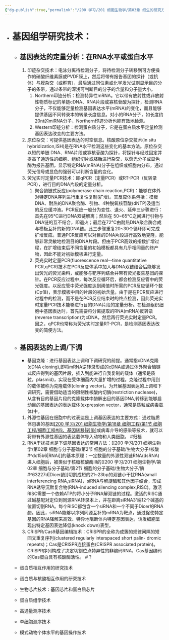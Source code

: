 ```yaml
---
{"dg-publish":true,"permalink":"/200 学习/201 细胞生物学/第03章 细生的研究方法/第5节 基因组学研究技术/基因组学研究技术/","title":"基因组学研究技术","created":"2024-01-25T18:45:03.000+08:00","updated":"2024-01-28T15:57:16.256+08:00"}
---
```


- # 基因组学研究技术：
	- ## 基因表达的定量分析：在RNA水平或蛋白水平
		1. 印迹杂交技术：电泳分离待检测分子，将待检测分子转移到可方便操作的硝酸纤维素膜或PVDF膜上，然后将带有报告基团的探针（或抗体）与膜杂交（或孵育），最后通过同位素或化学发光试剂显示目的分子的条带，通过条带的深浅可判断目的分子的含量和分子量大小。
			1. Northern印迹分析：检测特异性mRNA。它以带有放射性或非放射性物质标记的单链cDNA、RNA片段或寡核苷酸为探针，检测RNA分子，不仅能够定量检测基因表达水平(mRNA)的变化，而且能够提供基因不同转录本的转录长度信息。对小的RNA分子，如长度约20nt的miRNA分子，Northern印迹分析也能有效地检测。
			2. Western印迹分析：检测蛋白质分子，它是在蛋白质水平定量检测基因表达改变的主要方法。
		2. 原位杂交：可提供基因表达的时空信息。核酸原位杂交技术(in situ hybridization,ISH)是在RNA水平检测这些变化的基本方法。原位杂交以短的单链 DNA、RNA片段或寡核苷酸为探针，将探针与经过固定并提高了通透性的细胞、组织切片或胚胎进行杂交，以荧光分子或显色酶为报告基团，显示特定RNA(mRNA)分子在组织或细胞内分布，通过荧光信号或显色的强弱可以判断含量的变化。
		3. 荧光实时定量PCR技术：即qPCR（定量PCR）或RT-PCR（反转录PCR），进行目的DNA片段的定量分析。
			1. 聚合酶链式反应(polymerase chain reaction,PCR)：能够在体外对特定DNA序列进行重复性复制(扩增)。其反应体系包括：模板DNA、耐热的DNA聚合酶、引物、4种脱氧核苷酸(dNTP)及适当的反应缓冲液。PCR反应一般分为变性、退火、延伸三步骤进行：首先在95℃进行DNA双链解离；然后在 50~65℃之间进行引物与DNA链的互不结合，即退火；最后在72℃由耐热DNA聚合酶合成与模板互补的新的DNA链。此三步骤重复20~30个循环即可完成扩增反应。普通PCR反应可以对目的DNA片段进行高效地克隆，能够非常灵敏地检测目的DNA片段。但由于PCR高效的指数扩增过程，在扩增结束后不同含量的初始模板都具有几乎相同量的终产物，因此不能对初始模板进行定量。
			2. 荧光实时定量PCR(fluorescence real--time quantitative PCR,qPCR)技术在PCR反应体系中加入与DNA双链结合后能够发出荧光的荧光染料，或能够与靶序列结合并带有荧光报告基团的探针。在PCR反应过程中，每次反应循环后，都会检测反应管中的荧光强度。以反应管中荧光强度达到阈值时所需的PCR反应循环个数(Cp值)，表示模板中目的片段的初始含量。由于是在PCR反应进行过程中的检测，而不是在PCR反应结束时的终点检测，因此荧光实时定量PCR技术能够进行目的DNA片段的定量分析。在检测组织细胞中基因表达时，首先需要将分离提取的RNA(mRNA)反转录(reverse transcription)为cDNA，然后再行荧光实时定量PCR。因之，qPCR也常称为荧光实时定量RT-PCR，是检测基因表达改变的简便方法。

	- ## 基因表达的上调/下调
		- 基因克隆：进行基因表达上调和下调研究的前提。通常指cDNA克隆(cDNA cloning),即将mRNA逆转录形成的cDNA或通过体外聚合酶链式反应得到的基因片段，插入到能进行自我复制的载体（通常是质粒，plasmid)，实现在受体细菌内大量扩增的过程。克隆过程中用到的载体被称为克隆载体(cloning vector)。为开展基因表达的上调和下调研究，需要借助适当的限制性核酸内切酶(restriction nuclease)，从含有目的基因片段的克隆载体中酶解出目的基因DNA,转移到能够启动目的基因表达的表达载体(expression vector，通常是质粒或病毒载体)中。
		1. 外源性基因在细胞中的过表达是上调基因表达的主要方式：通过脂质体包裹的基因[[200 学习/201 细胞生物学/第18章 细胞工程/第1节 细胞工程/细胞工程#四、基因转移\|转染]](transfection)或病毒介导的感染等技术，就可以将带有外源性基因的表达载体导入动物和人类细胞。 #归档
		2. RNA干扰技术是下调基因表达的常用方法：[[200 学习/201 细胞生物学/第02章 细胞与分子基础/第2节 细胞的分子基础/生物大分子/核酸#^dc15b6\|RNAi]]的基本原理：一定数量的外源性双链RNA(dsRNA)进入细胞后，被类似于核糖核酸酶Ⅲ的[[200 学习/201 细胞生物学/第02章 细胞与分子基础/第2节 细胞的分子基础/生物大分子/酶#^63227d\|Dicer酶]]切割成短的21~23bp的双链小干扰RNA(small interferencing RNA,siRNA)，siRNA与解旋酶和其他因子结合，形成RNA诱导沉默复合物(RNA-induced silencing complex,RISC)。激活RISC需要一个依赖ATP的将小分子RNA解双链的过程。激活的RISC通过碱基配对定位到同源RNA转录本上，并在距离siRNA3'端12个碱基的位置切割RNA。每个RISC都包含一个siRNA和一个不同于Dicer的RNA酶。因此，siRNA能够以序列同源互补的mRNA为靶点，通过促使特定基因的RNA降解来高效、特异地阻断体内特定基因表达，诱发细胞呈现出特定基因表达降低(knock down)表型。
		3. CRISPR/Cas9基因编辑技术：CRISPR的全称为成簇的规律间隔的短回文重复序列(clustered regularly interspaced short palin- dromic repeats)；Cas是CRISPR连接蛋白(CRISPR associated protein)。CRISPR序列构成了决定切割位点特异性的非编码RNA，Cas基因编码的Cas蛋白具有核酸酶活性。 #？ 
	- 蛋白质相互作用的研究技术
	- 蛋白质与核酸相互作用的研究技术
	- 生物芯片技术：基因芯片和蛋白质芯片
	- 蛋白质组学技术
	- 高通量测序技术
	- 单细胞测序技术
	- 模式动物个体水平的基因操作技术